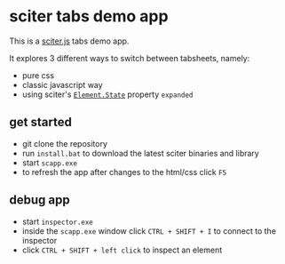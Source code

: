# sciter tabs demo app

This is a [sciter.js](https://sciter.com/) tabs demo app.

It explores 3 different ways to switch between tabsheets, namely:
- pure css
- classic javascript way
- using sciter's [`Element.State`](https://github.com/c-smile/sciter-js-sdk/blob/main/docs/md/Element.State.md) property `expanded`

## get started

- git clone the repository
- run `install.bat` to download the latest sciter binaries and library
- start `scapp.exe`
- to refresh the app after changes to the html/css click `F5`

## debug app

- start `inspector.exe`
- inside the `scapp.exe` window click `CTRL + SHIFT + I` to connect to the inspector
- click `CTRL + SHIFT + left click` to inspect an element
